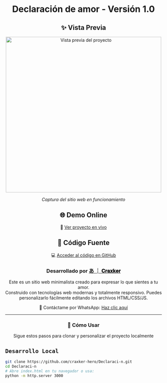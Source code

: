 <div align="center">
<h1>
Declaración de amor - Versión 1.0
</h1>
</div>

<!-- Sección de Vista Previa -->
<div align="center">
<h2>✨ Vista Previa</h2>
<img src="https://files.catbox.moe/8xm9kf.jpg" width="500" alt="Vista previa del proyecto">
<p><em>Captura del sitio web en funcionamiento</em></p>
</div>

<!-- Sección del Proyecto Web -->
<div align="center">
<h2>🌐 Demo Online</h2>
<p>
🚀 <a href="https://craxker-hero.github.io/Declaraci-n/" target="_blank">Ver proyecto en vivo</a>
</p>

<h2>📂 Código Fuente</h2>
<p>
💻 <a href="https://github.com/craxker-hero/Declaraci-n" target="_blank">Acceder al código en GitHub</a>
</p>
</div>

<div align="center">
<h3>
Desarrollado por <a href="https://github.com/craxker-hero">あ ┊ 𝐂𝐫𝐚𝐱𝐤𝐞𝐫</a>
</h3>
</div>

<div align="center">
<p>
Este es un sitio web minimalista creado para expresar lo que sientes a tu amor. 
<br>
Construido con tecnologías web modernas y totalmente responsivo. Puedes personalizarlo fácilmente editando los archivos HTML/CSS/JS.
</p>

<!-- Contacto WhatsApp -->
<p>
📱 Contáctame por WhatsApp: 
<a href="https://wa.me/TUNUMERODETELEFONO" target="_blank">Haz clic aquí</a>
</p>
</div>

---
<div align="center">
<h3>
🚀 Cómo Usar
</h3>
<p>
Sigue estos pasos para clonar y personalizar el proyecto localmente
</p>
</div>

## `Desarrollo Local`
```bash
git clone https://github.com/craxker-hero/Declaraci-n.git
cd Declaraci-n
# Abre index.html en tu navegador o usa:
python -m http.server 3000
